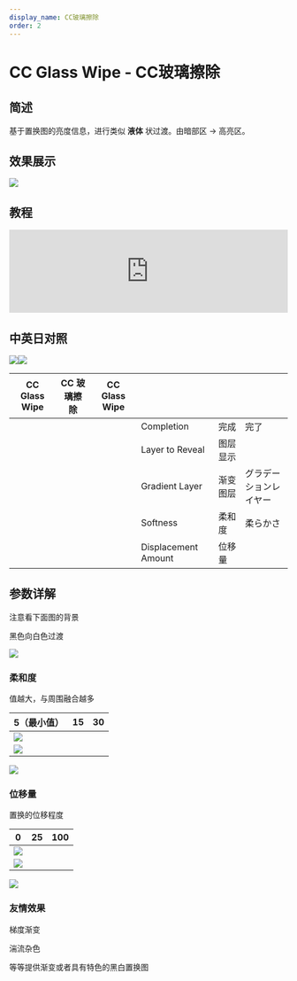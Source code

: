 ```yaml
---
display_name: CC玻璃擦除
order: 2
---
```


# CC Glass Wipe - CC玻璃擦除

## 简述

基于置换图的亮度信息，进行类似 **液体** 状过渡。由暗部区 → 高亮区。

## 效果展示

![](https://cdn.yuelili.com/20220103192045.png)

## 教程

<iframe src="https://player.bilibili.com/player.html?bvid=BV1e34y1X7Vj&page=61&high_quality=1" width="100%" allowfullscreen="allowfullscreen" frameborder="0"></iframe>

## 中英日对照

![](https://mir.yuelili.com/user/AE/effects/AE-Effects-Transition-CC_Glass_Wipe.png)![](https://mir.yuelili.com/user/AE/effects/AE-Effects-Transition-CC_Glass_Wipe_cn.png)

| CC Glass Wipe | CC 玻璃擦除 | CC Glass Wipe |                     |          |                        |
| ------------- | ----------- | ------------- | ------------------- | -------- | ---------------------- |
|               |             |               | Completion          | 完成     | 完了                   |
|               |             |               | Layer to Reveal     | 图层显示 |                        |
|               |             |               | Gradient Layer      | 渐变图层 | グラデーションレイヤー |
|               |             |               | Softness            | 柔和度   | 柔らかさ               |
|               |             |               | Displacement Amount | 位移量   |                        |

## 参数详解

注意看下面图的背景

黑色向白色过渡

![](https://cdn.yuelili.com/20220103193524.png)

### 柔和度

值越大，与周围融合越多

| 5（最小值）                                     | 15  | 30  |
| ----------------------------------------------- | --- | --- |
| ![](https://cdn.yuelili.com/20220103193021.png) |
| ![](https://cdn.yuelili.com/20220103193155.png) |

![](https://cdn.yuelili.com/20220103193207.png)

### 位移量

置换的位移程度

| 0                                               | 25  | 100 |
| ----------------------------------------------- | --- | --- |
| ![](https://cdn.yuelili.com/20220103193001.png) |
| ![](https://cdn.yuelili.com/20220103193021.png) |

![](https://cdn.yuelili.com/20220103193033.png)

### 友情效果

梯度渐变

湍流杂色

等等提供渐变或者具有特色的黑白置换图
